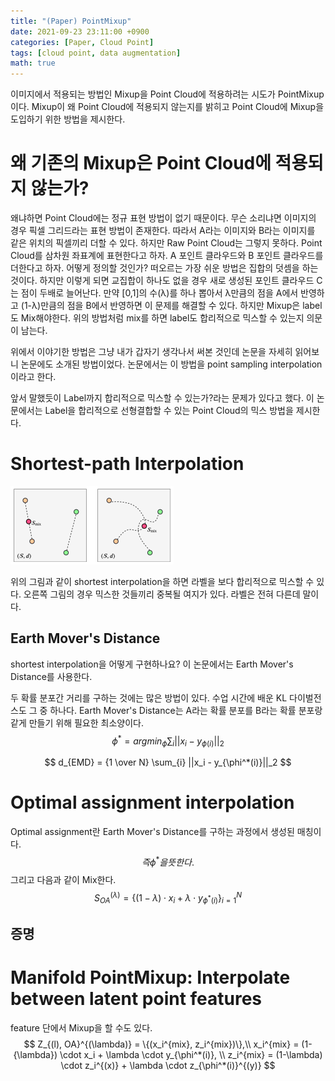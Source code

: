 ```yaml
---
title: "(Paper) PointMixup"
date: 2021-09-23 23:11:00 +0900
categories: [Paper, Cloud Point]
tags: [cloud point, data augmentation]
math: true
---
```


이미지에서 적용되는 방법인 Mixup을 Point Cloud에 적용하려는 시도가 PointMixup이다. Mixup이 왜 Point Cloud에 적용되지 않는지를 밝히고 Point Cloud에 Mixup을 도입하기 위한 방법을 제시한다.



# 왜 기존의 Mixup은 Point Cloud에 적용되지 않는가?

왜냐하면 Point Cloud에는 정규 표현 방법이 없기 때문이다. 무슨 소리냐면 이미지의 경우 픽셀 그리드라는 표현 방법이 존재한다. 따라서 A라는 이미지와 B라는 이미지를 같은 위치의 픽셀끼리 더할 수 있다. 하지만 Raw Point Cloud는 그렇지 못하다. Point Cloud를 삼차원 좌표계에 표현한다고 하자. A 포인트 클라우드와 B 포인트 클라우드를 더한다고 하자. 어떻게 정의할 것인가? 떠오르는 가장 쉬운 방법은 집합의 덧셈을 하는 것이다. 하지만 이렇게 되면 교집합이 하나도 없을 경우 새로 생성된 포인트 클라우드 C는 점이 두배로 늘어난다. 만약 [0,1]의 수(λ)를 하나 뽑아서 λ만큼의 점을 A에서 반영하고 (1-λ)만큼의 점을 B에서 반영하면 이 문제를 해결할 수 있다. 하지만 Mixup은 label도 Mix해야한다. 위의 방법처럼 mix를 하면 label도 합리적으로 믹스할 수 있는지 의문이 남는다.

위에서 이야기한 방법은 그냥 내가 갑자기 생각나서 써본 것인데 논문을 자세히 읽어보니 논문에도 소개된 방법이었다. 논문에서는 이 방법을 point sampling interpolation이라고 한다.

앞서 말했듯이 Label까지 합리적으로 믹스할 수 있는가?라는 문제가 있다고 했다. 이 논문에서는 Label을 합리적으로 선형결합할 수 있는 Point Cloud의 믹스 방법을 제시한다.

# Shortest-path Interpolation

![image-20210926181053486](../assets/img/2021-09-23-point-mixup/image-20210926181053486.png)


위의 그림과 같이 shortest interpolation을 하면 라벨을 보다 합리적으로 믹스할 수 있다. 오른쪽 그림의 경우 믹스한 것들끼리 중복될 여지가 있다. 라벨은 전혀 다른데 말이다.

## Earth Mover's Distance

shortest interpolation을 어떻게 구현하나요? 이 논문에서는 Earth Mover's Distance를 사용한다.

두 확률 분포간 거리를 구하는 것에는 많은 방법이 있다. 수업 시간에 배운 KL 다이벌전스도 그 중 하나다. Earth Mover's Distance는 A라는 확률 분포를 B라는 확률 분포랑 같게 만들기 위해 필요한 최소양이다. 
$$
{\phi^*} = argmin_{\phi} \sum_i||x_i - y_{\phi(i)}||_2
$$

$$
d_{EMD} = {1 \over N} \sum_{i} ||x_i - y_{\phi^*(i)}||_2
$$


# Optimal assignment interpolation

Optimal assignment란 Earth Mover's Distance를 구하는 과정에서 생성된 매칭이다.
$$
즉 \phi^*을 뜻한다.
$$
그리고 다음과 같이 Mix한다.
$$
S_{OA}^{(\lambda)} = \{(1-\lambda)\cdot x_i + \lambda \cdot y_{\phi^*(i)}\}_{i=1}^N
$$

## 증명



# Manifold PointMixup: Interpolate between latent point features

feature 단에서 Mixup을 할 수도 있다.
$$
Z_{(l), OA}^{(\lambda)} = \{(x_i^{mix}, z_i^{mix})\},\\ x_i^{mix} = (1-{\lambda}) \cdot x_i + \lambda \cdot y_{\phi^*(i)}, \\ z_i^{mix} = (1-\lambda) \cdot z_i^{(x)} + \lambda \cdot z_{\phi^*(i)}^{(y)}
$$
